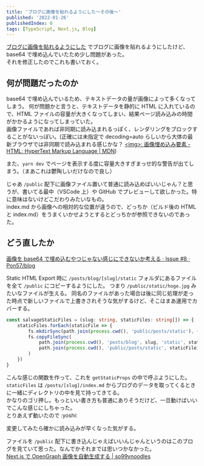 ```yaml
---
title: 'ブログに画像を貼れるようにした〜その後〜'
published: '2022-01-26'
publishedIndex: 0
tags: [TypeScript, Next.js, Blog]
---
```


[ブログに画像を貼れるようにした](/posts/add-images-to-my-blog) でブログに画像を貼れるようにしたけど、base64 で埋め込んでいたため少し問題があった。  
それを修正したのでこれも書いておく。

## 何が問題だったのか

base64 で埋め込んでいるため、テキストデータの量が画像によって多くなってしまう。
何が問題かと言うと、テキストデータを静的に HTML に入れているので、HTML ファイルの容量が大きくなってしまい、結果ページ読み込みの時間がかかるようになってしまっていた。  
画像ファイルであれば非同期に読み込まれるっぽく、レンダリングをブロックすることがないっぽい。(正確には未指定で decoding=auto らしいから大体の最新ブラウザでは非同期で読み込まれる感じかな？ [\<img\>: 画像埋め込み要素 - HTML: HyperText Markup Language | MDN](https://developer.mozilla.org/ja/docs/Web/HTML/Element/img#attr-decoding))

また、`yarn dev` でページを表示する度に容量大きすぎまっせ的な警告が出てしまう。（まあこれは鬱陶しいだけなので良し）

じゃあ `/public` 配下に画像ファイル置いて普通に読み込めばいいじゃん？と思うが、書いてる最中（VSCode 上）や GitHub でプレビューして欲しかった。特に意味はないけどこだわりみたいなもの。  
index.md から画像への相対的な位置が違うので、どっちか（ビルド後の HTML と index.md）をうまくいかせようとするとどっちかが参照できないのであった。

## どう直したか

[画像を base64 で埋め込むやつじゃない感じにできないか考える · Issue #8 · Pon57/blog](https://github.com/Pon57/blog/issues/8)

Static HTML Export 時に `/posts/blog/[slug]/static` フォルダにあるファイルを全て `/public` にコピーするようにした。
つまり `/public/static/hoge.jpg` みたいなファイルが生える。
同名のファイルがあった場合は後に同じ処理が走った時点で新しいファイルで上書きされそうな気がするけど、そこはまあ運用でカバーする。

```ts
const salvageStaticFiles = (slug: string, staticFiles: string[]) => {
    staticFiles.forEach(staticFile => {
        fs.mkdirSync(path.join(process.cwd(), 'public/posts/static'), { recursive: true })
        fs.copyFileSync(
            path.join(process.cwd(), 'posts/blog', slug, 'static', staticFile),
            path.join(process.cwd(), 'public/posts/static', staticFile),
        )
    })
}
```

こんな感じの関数を作って、これを `getStaticProps` の中で呼ぶようにした。  
`staticFiles` は `/posts/[slug]/index.md` からブログのデータを取ってくるときに一緒にディレクトリの中を見て持ってきてる。  
かなりのゴリ押し。もっといい書き方も普通にありそうだけど、一旦動けばいいでこんな感じにしちゃった。  
とりあえず動いたので :yoshi:

変更してみたら確かに読み込みが早くなった気がする。

ファイルを `/public` 配下に書き込んじゃえばいいんじゃんというのはこのブログを見ていて思った。なんでかそれまでは思いつかなかった。  
[Next.js で OpenGraph 画像を自動生成する | so99ynoodles](https://so99ynoodles.com/blog/nextjs-create-og-image-automatically)
